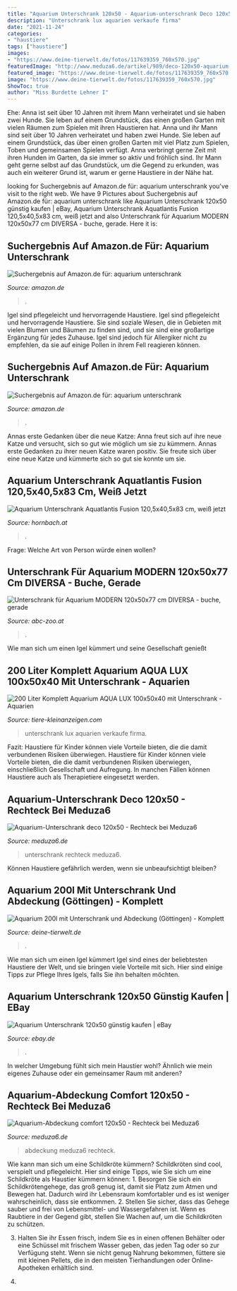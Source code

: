 ```yaml
---
title: "Aquarium Unterschrank 120x50 - Aquarium-unterschrank Deco 120x50"
description: "Unterschrank lux aquarien verkaufe firma"
date: "2021-11-24"
categories:
- "haustiere"
tags: ["haustiere"]
images:
- "https://www.deine-tierwelt.de/fotos/117639359_760x570.jpg"
featuredImage: "http://www.meduza6.de/artikel/989/deco-120x50-aquarium-unterschrank.jpg"
featured_image: "https://www.deine-tierwelt.de/fotos/117639359_760x570.jpg"
image: "https://www.deine-tierwelt.de/fotos/117639359_760x570.jpg"
ShowToc: true
author: "Miss Burdette Lehner I"
---
```



Ehe: Anna ist seit über 10 Jahren mit ihrem Mann verheiratet und sie haben zwei Hunde. Sie leben auf einem Grundstück, das einen großen Garten mit vielen Räumen zum Spielen mit ihren Haustieren hat.
Anna und ihr Mann sind seit über 10 Jahren verheiratet und haben zwei Hunde. Sie leben auf einem Grundstück, das über einen großen Garten mit viel Platz zum Spielen, Toben und gemeinsamen Spielen verfügt. Anna verbringt gerne Zeit mit ihren Hunden im Garten, da sie immer so aktiv und fröhlich sind. Ihr Mann geht gerne selbst auf das Grundstück, um die Gegend zu erkunden, was auch ein weiterer Grund ist, warum er gerne Haustiere in der Nähe hat.

	

		
looking for Suchergebnis auf Amazon.de für: aquarium unterschrank you've visit to the right web. We have 9 Pictures about Suchergebnis auf Amazon.de für: aquarium unterschrank like Aquarium Unterschrank 120x50 günstig kaufen | eBay, Aquarium Unterschrank Aquatlantis Fusion 120,5x40,5x83 cm, weiß jetzt and also Unterschrank für Aquarium MODERN 120x50x77 cm DIVERSA - buche, gerade. Here it is:
		
    
## Suchergebnis Auf Amazon.de Für: Aquarium Unterschrank

<img loading=lazy src="https://images-eu.ssl-images-amazon.com/images/I/31cMRNiaRCL._AC_US500_QL65_.jpg" onerror="this.onerror=null;this.src='https://tse1.mm.bing.net/th?id=OIP.S6JO3zbAmwL2V1gGcMd5pwHaHa&amp;pid=15.1';" alt="Suchergebnis auf Amazon.de für: aquarium unterschrank">

_Source: amazon.de_

>. 

	

Igel sind pflegeleicht und hervorragende Haustiere.
Igel sind pflegeleicht und hervorragende Haustiere. Sie sind soziale Wesen, die in Gebieten mit vielen Blumen und Bäumen zu finden sind, und sie sind eine großartige Ergänzung für jedes Zuhause. Igel sind jedoch für Allergiker nicht zu empfehlen, da sie auf einige Pollen in ihrem Fell reagieren können.

    
## Suchergebnis Auf Amazon.de Für: Aquarium Unterschrank

<img loading=lazy src="https://images-eu.ssl-images-amazon.com/images/I/31UTplUnZaL._AC_US327_QL65_.jpg" onerror="this.onerror=null;this.src='https://tse1.mm.bing.net/th?id=OIP.i_VPGGFoaRQCjphsy8tpRwAAAA&amp;pid=15.1';" alt="Suchergebnis auf Amazon.de für: aquarium unterschrank">

_Source: amazon.de_

>. 

	

Annas erste Gedanken über die neue Katze: Anna freut sich auf ihre neue Katze und versucht, sich so gut wie möglich um sie zu kümmern.
Annas erste Gedanken zu ihrer neuen Katze waren positiv. Sie freute sich über eine neue Katze und kümmerte sich so gut sie konnte um sie.

    
## Aquarium Unterschrank Aquatlantis Fusion 120,5x40,5x83 Cm, Weiß Jetzt

<img loading=lazy src="https://www.hornbach.at/data/shop/D04/001/780/495/417/17/DV_8_5660783_01_4c_CH_20141216095811.jpg" onerror="this.onerror=null;this.src='https://tse4.mm.bing.net/th?id=OIP.-q5Wa04Wfn3JeMArHQMlIAHaF7&amp;pid=15.1';" alt="Aquarium Unterschrank Aquatlantis Fusion 120,5x40,5x83 cm, weiß jetzt">

_Source: hornbach.at_

>. 

	

Frage: Welche Art von Person würde einen wollen?

    
## Unterschrank Für Aquarium MODERN 120x50x77 Cm DIVERSA - Buche, Gerade

<img loading=lazy src="https://abc-zoo.at/11626-23067-thickbox/unterschrank-fur-aquarium-modern-120x50x77-cm-diversa-buche-gerade.jpg" onerror="this.onerror=null;this.src='https://tse2.mm.bing.net/th?id=OIP.XLqJRycM_A-iUYKFTBrfvwHaHa&amp;pid=15.1';" alt="Unterschrank für Aquarium MODERN 120x50x77 cm DIVERSA - buche, gerade">

_Source: abc-zoo.at_

>. 

	

Wie man sich um einen Igel kümmert und seine Gesellschaft genießt

    
## 200 Liter Komplett Aquarium AQUA LUX 100x50x40 Mit Unterschrank - Aquarien

<img loading=lazy src="https://tiere-kleinanzeigen.com/export/be1b9798ff9daf3082206dc56bd7d.jpg" onerror="this.onerror=null;this.src='https://tse4.mm.bing.net/th?id=OIP.tgviaOEcoTV0Hq8SXIUXfAHaJ4&amp;pid=15.1';" alt="200 Liter Komplett Aquarium AQUA LUX 100x50x40 mit Unterschrank - Aquarien">

_Source: tiere-kleinanzeigen.com_

>unterschrank lux aquarien verkaufe firma. 

	

Fazit: Haustiere für Kinder können viele Vorteile bieten, die die damit verbundenen Risiken überwiegen.
Haustiere für Kinder können viele Vorteile bieten, die die damit verbundenen Risiken überwiegen, einschließlich Gesellschaft und Aufregung. In manchen Fällen können Haustiere auch als Therapietiere eingesetzt werden.

    
## Aquarium-Unterschrank Deco 120x50 - Rechteck Bei Meduza6

<img loading=lazy src="http://www.meduza6.de/artikel/989/deco-120x50-aquarium-unterschrank.jpg" onerror="this.onerror=null;this.src='https://tse2.mm.bing.net/th?id=OIP.j76VgkkoBpTT_T4lB7QMZAHaFj&amp;pid=15.1';" alt="Aquarium-Unterschrank deco 120x50 - Rechteck bei Meduza6">

_Source: meduza6.de_

>unterschrank rechteck meduza6. 

	

Können Haustiere gefährlich werden, wenn sie unbeaufsichtigt bleiben?

    
## Aquarium 200l Mit Unterschrank Und Abdeckung (Göttingen) - Komplett

<img loading=lazy src="https://www.deine-tierwelt.de/fotos/117639359_760x570.jpg" onerror="this.onerror=null;this.src='https://tse3.mm.bing.net/th?id=OIP.OYszYYd4_vT1yN_64Ml21AHaFj&amp;pid=15.1';" alt="Aquarium 200l mit Unterschrank und Abdeckung (Göttingen) - Komplett">

_Source: deine-tierwelt.de_

>. 

	

Wie man sich um einen Igel kümmert
Igel sind eines der beliebtesten Haustiere der Welt, und sie bringen viele Vorteile mit sich. Hier sind einige Tipps zur Pflege Ihres Igels, falls Sie ihn behalten möchten.

    
## Aquarium Unterschrank 120x50 Günstig Kaufen | EBay

<img loading=lazy src="https://i.ebayimg.com/thumbs/images/g/u5AAAOSw3wFgz1Hw/s-l300.jpg" onerror="this.onerror=null;this.src='https://tse1.mm.bing.net/th?id=OIP.QgD_R7kea6sC8VAgFJ1HEwAAAA&amp;pid=15.1';" alt="Aquarium Unterschrank 120x50 günstig kaufen | eBay">

_Source: ebay.de_

>. 

	

In welcher Umgebung fühlt sich mein Haustier wohl? Ähnlich wie mein eigenes Zuhause oder ein gemeinsamer Raum mit anderen?

    
## Aquarium-Abdeckung Comfort 120x50 - Rechteck Bei Meduza6

<img loading=lazy src="https://www.meduza6.de/artikel/513/impression/comfort-120x50-aquarium-abdeckung_sample3.jpg" onerror="this.onerror=null;this.src='https://tse1.mm.bing.net/th?id=OIP.SBfgOTB7UpOrng0Tns-KUAHaFj&amp;pid=15.1';" alt="Aquarium-Abdeckung comfort 120x50 - Rechteck bei Meduza6">

_Source: meduza6.de_

>abdeckung meduza6 rechteck. 

	

Wie kann man sich um eine Schildkröte kümmern?
Schildkröten sind cool, verspielt und pflegeleicht. Hier sind einige Tipps, wie Sie sich um eine Schildkröte als Haustier kümmern können: 1. Besorgen Sie sich ein Schildkrötengehege, das groß genug ist, damit sie Platz zum Atmen und Bewegen hat. Dadurch wird ihr Lebensraum komfortabler und es ist weniger wahrscheinlich, dass sie entkommen.
2. Stellen Sie sicher, dass das Gehege sauber und frei von Lebensmittel- und Wassergefahren ist. Wenn es Raubtiere in der Gegend gibt, stellen Sie Wachen auf, um die Schildkröten zu schützen.

3. Halten Sie ihr Essen frisch, indem Sie es in einen offenen Behälter oder eine Schüssel mit frischem Wasser geben, das jeden Tag oder so zur Verfügung steht. Wenn sie nicht genug Nahrung bekommen, füttere sie mit kleinen Pellets, die in den meisten Tierhandlungen oder Online-Apotheken erhältlich sind.

4.

